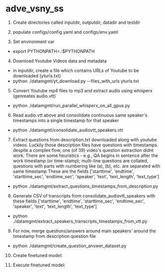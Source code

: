 # adve_vsny_ss

1. Create directories called inputdir, outputdir, datadir and testdir

2. populate configs/config.yaml and configs/env.yaml

3. Set environment var
  - export PYTHONPATH=.:$PYTHONPATH

4. Download Youtube Videos data and metadata
  - in inputdir, create a file which contains URLs of Youtube to be downloaded (yturls.txt)
  - python ./datamgmt/yt_download.py --files_with_urls yturls.txt

5. Convert Youtube mp4 files to mp3 and extract audio using whisperx (genreates audio.vtt)
  - python ./datamgmt/run_parallel_whisperx_on_all_gpus.py

6. Read audio.vtt above and consolidate continuous same speaker's timestamps into a single timestamp for that speaker
  - python ./datamgmt/consolidate_audiovtt_speakers.vtt

7. Extract questions from description.txt downloaded along with youtube videos. Luckily those description files have questions with timestamps. despite a complex flow, one (of 39) video's question extraction didnt work. There are some heuristics - e.g., QA begins in sentence after the work timestamp (or time-stamp); multi-line questions are collated, questions with parts with numbering like (a), (b), etc. are separated with same timestamp
   These are the fields ['starttime', 'endtime', 'starttime_sec', 'endtime_sec', 'speaker', 'text', 'text_length', 'text_type']
  - python ./datamgmt/extract_questions_timestamps_from_description.py

8. Generate CSV of transcripts from consolidate_audiovtt_speakers with these fields ['starttime', 'endtime', 'starttime_sec', 'endtime_sec', 'speaker', 'text', 'text_length', 'text_type']
  - python ./datamgmt/extract_speakers_transcripts_timestamps_from_vtt.py

9. For now, merge questions/answers around main speakers' around the timestamp from description question file
  - python ./datamgmt/create_question_answer_dataset.py

10. Create finetuned model:

11. Execute finetuned model:
